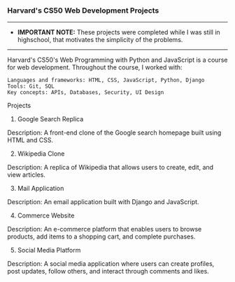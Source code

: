 ### Harvard's CS50 Web Development Projects

---
- **IMPORTANT NOTE:** These projects were completed while I was still in highschool, that motivates the simplicity of the problems.
---

Harvard's CS50's Web Programming with Python and JavaScript is a course for web development. Throughout the course, I worked with:

    Languages and frameworks: HTML, CSS, JavaScript, Python, Django
    Tools: Git, SQL
    Key concepts: APIs, Databases, Security, UI Design

Projects
1. Google Search Replica

Description:
A front-end clone of the Google search homepage built using HTML and CSS.

2. Wikipedia Clone

Description:
A replica of Wikipedia that allows users to create, edit, and view articles.

3. Mail Application

Description:
An email application built with Django and JavaScript.

4. Commerce Website

Description:
An e-commerce platform that enables users to browse products, add items to a shopping cart, and complete purchases.

5. Social Media Platform

Description:
A social media application where users can create profiles, post updates, follow others, and interact through comments and likes.
